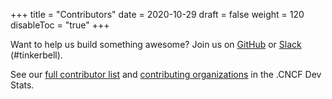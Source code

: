 +++
title = "Contributors"
date = 2020-10-29
draft = false
weight = 120
disableToc = "true"
+++

Want to help us build something awesome? Join us on [GitHub](https://github.com/tinkerbell) or [Slack](https://slack.cncf.io) (#tinkerbell).

See our [full contributor list](https://tinkerbell.devstats.cncf.io/d/9/developer-activity-counts-by-repository-group-table?orgId=1) and [contributing organizations](https://tinkerbell.devstats.cncf.io/d/5/companies-table?orgId=1) in the .CNCF Dev Stats. 
